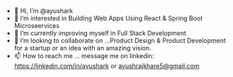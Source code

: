 - 👋 Hi, I’m @ayushark
- 👀 I’m interested in Building Web Apps Using React & Spring Boot Microseervices
- 🌱 I’m currently improving myself in Full Stack Development
- 💞️ I’m looking to collaborate on ...Product Design & Product Development for a startup or an idea with an amazing vision.
- 📫 How to reach me ... message me on linkedin: https://linkedin.com/in/ayushark or ayushrajkhare5@gmail.com

<!---
ayushark/ayushark is a ✨ special ✨ repository because its `README.md` (this file) appears on your GitHub profile.
You can click the Preview link to take a look at your changes.
--->

